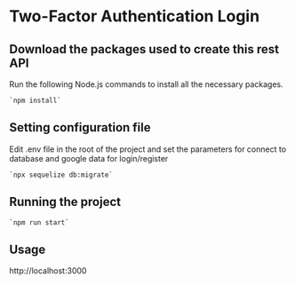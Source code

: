 # Two-Factor Authentication Login

## Download the packages used to create this rest API
Run the following Node.js commands to install all the necessary packages.

```
`npm install`
```

## Setting configuration file
Edit .env file in the root of the project and set the parameters for connect to database and google data for login/register

```
`npx sequelize db:migrate`
```

## Running the project

```
`npm run start`
```

## Usage

http://localhost:3000